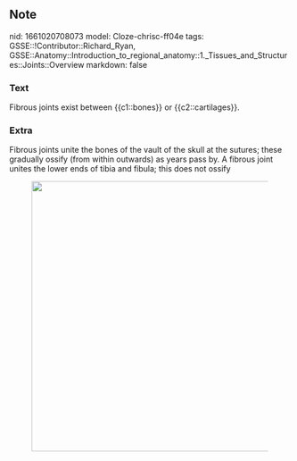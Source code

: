 ## Note
nid: 1661020708073
model: Cloze-chrisc-ff04e
tags: GSSE::!Contributor::Richard_Ryan, GSSE::Anatomy::Introduction_to_regional_anatomy::1._Tissues_and_Structures::Joints::Overview
markdown: false

### Text
<div class='toggle'>
  Fibrous joints exist between {{c1::bones}} or {{c2::cartilages}}.
</div>

### Extra
<p id="28cd40eb-d425-4dbb-8e57-f9d2bb949b16" class="">Fibrous
joints unite the bones of the vault of the skull at the sutures;
these gradually ossify (from within outwards) as years pass by. A
fibrous joint unites the lower ends of tibia and fibula; this does
not ossify
<figure id="7b2a4173-f8ed-4a98-91f4-0dee020588aa" class="image">
  <a href=
  "Overview%207b2a4173f8ed4a9891f40dee020588aa/Untitled.png"><img style="width:484px"
  src="235a730693937dddd0cd6064b0eabf993cb16641.png"></a>
</figure>
